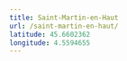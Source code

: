 ```yaml
---
title: Saint-Martin-en-Haut
url: /saint-martin-en-haut/
latitude: 45.6602362
longitude: 4.5594655
---
```

